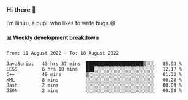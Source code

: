 ### Hi there 👋
I’m liihuu, a pupil who likes to write bugs.😄


#### 📊 Weekly development breakdown
<!--START_SECTION:waka-->

```text
From: 11 August 2022 - To: 18 August 2022

JavaScript   43 hrs 37 mins  █████████████████████▒░░░   85.93 %
LESS         6 hrs 10 mins   ███░░░░░░░░░░░░░░░░░░░░░░   12.17 %
C++          40 mins         ▒░░░░░░░░░░░░░░░░░░░░░░░░   01.32 %
XML          8 mins          ░░░░░░░░░░░░░░░░░░░░░░░░░   00.28 %
Bash         2 mins          ░░░░░░░░░░░░░░░░░░░░░░░░░   00.09 %
JSON         2 mins          ░░░░░░░░░░░░░░░░░░░░░░░░░   00.08 %
```

<!--END_SECTION:waka-->

<!--
**liihuu/liihuu** is a ✨ _special_ ✨ repository because its `README.md` (this file) appears on your GitHub profile.

Here are some ideas to get you started:

- 🔭 I’m currently working on ...
- 🌱 I’m currently learning ...
- 👯 I’m looking to collaborate on ...
- 🤔 I’m looking for help with ...
- 💬 Ask me about ...
- 📫 How to reach me: ...
- 😄 Pronouns: ...
- ⚡ Fun fact: ...
-->
